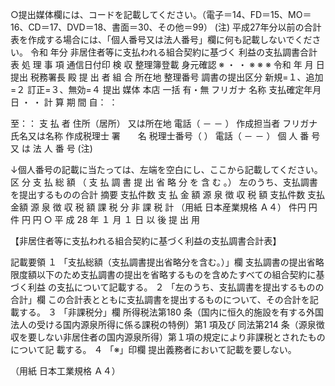 ○提出媒体欄には、コードを記載してください。（電子＝14、FD＝15、MO＝16、CD＝17、DVD＝18、書面＝30、その他＝99）
(注) 平成27年分以前の合計表を作成する場合には、「個人番号又は法人番号」欄に何も記載しないでください。
令和 年分 非居住者等に支払われる組合契約に基づく
 利益の支払調書合計表
処
理
事
項
通信日付印 検 収 整理簿登載 身元確認
※
・ ・
※ ※ ※
令和 年 月 日提出
税務署長 殿
提
出
者
組
合
所在地
整理番号
調書の提出区分
新規=１、追加=２
訂正=３、無効=４
提出
媒体
本店
一括
有・無
フリガナ
名称
支払確定年月日 ・ ・
計 算 期 間
自： ：

至：：
支
払
者
住所（居所）
又は所在地
電話（ － － ）
作成担当者
フリガナ
氏名又は名称
作成税理士
署　　名
税理士番号（ ）
電話（ － － ）
個 人 番 号 又 は
法 人 番 号
(注)

↓個人番号の記載に当たっては、左端を空白にし、ここから記載してください。
区 分
支 払 総 額 （ 支 払 調 書 提 出 省 略 分 を 含 む 。） 左のうち、支払調書を提出するものの合計
摘要
支払件数
支 払 金 額 源 泉 徴 収 税 額 支払件数 支払金額 源 泉 徴 収 税 額
課 税 分
非 課 税
計
（用紙 日本産業規格 Ａ４）
件円 円 件 円 円
○
平
成
28
年
１
月
１
日
以
後
提
出
用

【非居住者等に支払われる組合契約に基づく利益の支払調書合計表】

記載要領
１ 「支払総額（支払調書提出省略分を含む。）」欄
 支払調書の提出省略限度額以下のため支払調書の提出を省略するものを含めたすべての組合契約に基づく利益
の支払について記載する。
２ 「左のうち、支払調書を提出するものの合計」欄
この合計表とともに支払調書を提出するものについて、その合計を記載する。
３ 「非課税分」欄
所得税法第180 条（国内に恒久的施設を有する外国法人の受ける国内源泉所得に係る課税の特例）第1 項及び
同法第214 条（源泉徴収を要しない非居住者の国内源泉所得）第１項の規定により非課税とされたものについて記
載する。
４ 「※」印欄
 提出義務者において記載を要しない。

（用紙 日本工業規格 Ａ４）